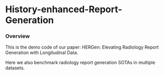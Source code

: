 # History-enhanced-Report-Generation

### Overview

This is the demo code of our paper: HERGen: Elevating Radiology Report Generation with Longitudinal Data.

Here we also benchmark radiology report generation SOTAs in multiple datasets.